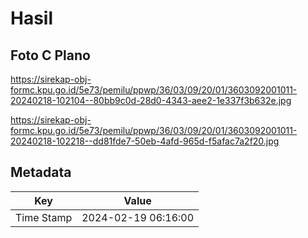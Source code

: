 # Hasil

## Foto C Plano

https://sirekap-obj-formc.kpu.go.id/5e73/pemilu/ppwp/36/03/09/20/01/3603092001011-20240218-102104--80bb9c0d-28d0-4343-aee2-1e337f3b632e.jpg

https://sirekap-obj-formc.kpu.go.id/5e73/pemilu/ppwp/36/03/09/20/01/3603092001011-20240218-102218--dd81fde7-50eb-4afd-965d-f5afac7a2f20.jpg


## Metadata

| Key        | Value               |
| ---------- | ------------------- |
| Time Stamp | 2024-02-19 06:16:00 |



